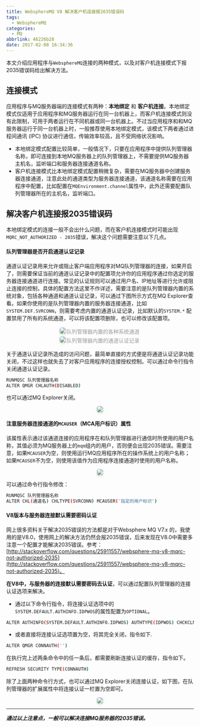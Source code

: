 ```yaml
---
title: WebsphereMQ V8 解决客户机连接报2035错误码
tags:
  - WebsphereMQ
categories:
  - MQ
abbrlink: 46226b28
date: 2017-02-08 16:34:36
---
```


本文介绍应用程序与`WebsphereMQ`连接的两种模式，以及对客户机连接模式下报2035错误码给出解决方法。

<!-- more -->

## 连接模式

应用程序与MQ服务器端的连接模式有两种：**本地绑定** 和 **客户机连接**。本地绑定模式仅适用于应用程序和MQ服务器运行在同一台机器上，而客户机连接模式则没有此限制，可用于两者运行在不同机器或同一台机器上。不过当应用程序和和MQ 服务器运行于同一台机器上时，一般推荐使用本地绑定模式，该模式下两者通过进程间通讯 (IPC) 协议进行通信，传输效率较高，且不受网络状况影响。

- 本地绑定模式配置比较简单，一般情况下，只要在应用程序中提供队列管理器名称，即可连接到本地MQ服务器上的队列管理器上，不需要提供MQ服务器主机名，监听端口和服务器连接通道名称。
- 客户机连接模式比本地绑定模式配置稍微复杂，需要在MQ服务器中创建服务器连接通道，注意此处的通道类型为服务器连接通道，该通道名称需要在应用程序中配置，比如配置在`MQEnvironment.channel`属性中，此外还需要配置队列管理器所在的主机名，监听端口。

## 解决客户机连接报2035错误码

本地绑定模式的连接一般不会出什么问题，而在客户机连接模式时可能出现`MQRC_NOT_AUTHORIZED - 2035`错误，解决这个问题需要注意以下几点。

#### 队列管理器是否开启通道认证记录

通道认证记录用来允许或阻止客户端应用程序对MQ队列管理器的连接，如果开启了，则需要保证当前的通道认证记录中的配置项允许你的应用程序通过你选定的服务器连接通道进行连接。常见的认证规则可以通过用户名、IP地址等进行允许或阻止连接的控制，具体的配置方法这里不作详述，需要注意的是队列管理器内置的系统对象，包括各种通道和通道认证记录，可以通过下图所示方式在MQ Explorer查看。如果你使用的是队列管理器内置的服务器连接通道，比如`SYSTEM.DEF.SVRCONN`，则需要考虑内置的通道认证记录，比如默认的`SYSTEM.*` 配置禁用了所有的系统通道，可以将该配置项删除，也可以修改该配置项。
<center><img style="border-radius: 0.3125em; box-shadow: 0 2px 4px 0 rgba(34,36,38,.12),0 2px 10px 0 rgba(34,36,38,.08);" src="http://static.tongjilab.cn/blog/20190926235859.png"><div style="display: inline-block; color: #999; padding: 2px;">队列管理器内置的各种系统通道</div></center>

<center><img style="border-radius: 0.3125em; box-shadow: 0 2px 4px 0 rgba(34,36,38,.12),0 2px 10px 0 rgba(34,36,38,.08);" src="http://static.tongjilab.cn/blog/20190927000022.png"><div style="display: inline-block; color: #999; padding: 2px;">队列管理器内置的通道认证记录</div></center>

关于通道认证记录所造成的访问问题，最简单直接的方式便是将通道认证记录功能关闭，不过这样也就失去了对客户应用程序的连接授权控制。可以通过命令行指令关闭通道认证记录。

```bash
RUNMQSC 队列管理器名称
ALTER QMGR CHLAUTH(DISABLED)
```

也可以通过MQ Explorer关闭。

<center><img style="border-radius: 0.3125em; box-shadow: 0 2px 4px 0 rgba(34,36,38,.12),0 2px 10px 0 rgba(34,36,38,.08);" src="http://static.tongjilab.cn/blog/20190927000055.png"></center>

#### 注意服务器连接通道的`MCAUSER`（MCA用户标识）属性

该属性表示通过该通道连接的应用程序在和队列管理器进行通信时所使用的用户名称，其值必须为MQ服务器上的`mqm`组内的用户，否则便会出现2035错误。需要注意，如果`MCAUSER`为空，则使用运行MQ应用程序所在的操作系统上的用户名称；如果`MCAUSER`不为空，则使用该值作为应用程序连接通道时使用的用户名称。

<center><img style="border-radius: 0.3125em; box-shadow: 0 2px 4px 0 rgba(34,36,38,.12),0 2px 10px 0 rgba(34,36,38,.08);" src="http://static.tongjilab.cn/blog/20190927000219.png"></center>

可以通过命令行指令修改：

```bash
RUNMQSC 队列管理器名称
ALTER CHL(通道名) CHLTYPE(SVRCONN) MCAUSER('指定的用户标识')
```

#### V8版本与服务器连接默认需要密码认证

网上很多资料关于解决2035错误的方法都是对于Websphere MQ V7.x 的，我使用的是V8.0，使用网上的解决方法仍然会报2035错误，后来发现在V8.0中需要多注意一个配置才能解决2035错误。参考：[http://stackoverflow.com/questions/25911557/websphere-mq-v8-mqrc-not-authorized-2035](http://stackoverflow.com/questions/25911557/websphere-mq-v8-mqrc-not-authorized-2035)。

**在V8中，与服务器的连接默认需要密码去认证**，可以通过配置队列管理器的连接认证选项来解决。

- 通过以下命令行指令，将连接认证选项中的`SYSTEM.DEFAULT.AUTHINFO.IDPWOS`的属性配置为`OPTIONAL`。

```bash
ALTER AUTHINFO(SYSTEM.DEFAULT.AUTHINFO.IDPWOS) AUTHTYPE(IDPWOS) CHCKCLNT(OPTIONAL)
```
- 或者直接将连接认证选项置为空，将其完全关闭，指令如下.

```bash
ALTER QMGR CONNAUTH('')
```

在执行完上述两条命令中的任一条后，都需要刷新连接认证的缓存，指令如下。

```bash
REFRESH SECURITY TYPE(CONNAUTH)
```

除了上面两种命令行方式，也可以通过MQ Explorer关闭连接认证，如下图，在队列管理器的扩展属性中将连接认证一栏置为空即可。

<center><img style="border-radius: 0.3125em; box-shadow: 0 2px 4px 0 rgba(34,36,38,.12),0 2px 10px 0 rgba(34,36,38,.08);" src="http://static.tongjilab.cn/blog/20190927001434.png"></center>

---

***通过以上注意点，一般可以解决连接MQ服务器的2035错误。***